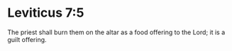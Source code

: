 # Leviticus 7:5

The priest shall burn them on the altar as a food offering to the Lord; it is a guilt offering.
